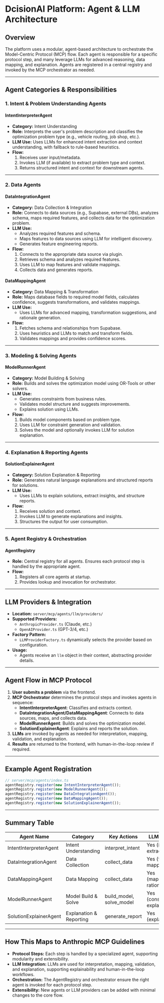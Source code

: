 # DcisionAI Platform: Agent & LLM Architecture

## Overview

The platform uses a modular, agent-based architecture to orchestrate the Model-Centric Protocol (MCP) flow. Each agent is responsible for a specific protocol step, and many leverage LLMs for advanced reasoning, data mapping, and explanation. Agents are registered in a central registry and invoked by the MCP orchestrator as needed.

---

## Agent Categories & Responsibilities

### 1. Intent & Problem Understanding Agents

#### **IntentInterpreterAgent**
- **Category:** Intent Understanding
- **Role:** Interprets the user's problem description and classifies the optimization problem type (e.g., vehicle routing, job shop, etc.).
- **LLM Use:** Uses LLMs for enhanced intent extraction and context understanding, with fallback to rule-based heuristics.
- **Flow:**
  1. Receives user input/metadata.
  2. Invokes LLM (if available) to extract problem type and context.
  3. Returns structured intent and context for downstream agents.

---

### 2. Data Agents

#### **DataIntegrationAgent**
- **Category:** Data Collection & Integration
- **Role:** Connects to data sources (e.g., Supabase, external DBs), analyzes schema, maps required features, and collects data for the optimization problem.
- **LLM Use:**
  - Analyzes required features and schema.
  - Maps features to data sources using LLM for intelligent discovery.
  - Generates feature engineering reports.
- **Flow:**
  1. Connects to the appropriate data source via plugin.
  2. Retrieves schema and analyzes required features.
  3. Uses LLM to map features and validate mappings.
  4. Collects data and generates reports.

#### **DataMappingAgent**
- **Category:** Data Mapping & Transformation
- **Role:** Maps database fields to required model fields, calculates confidence, suggests transformations, and validates mappings.
- **LLM Use:**
  - Uses LLMs for advanced mapping, transformation suggestions, and rationale generation.
- **Flow:**
  1. Fetches schema and relationships from Supabase.
  2. Uses heuristics and LLMs to match and transform fields.
  3. Validates mappings and provides confidence scores.

---

### 3. Modeling & Solving Agents

#### **ModelRunnerAgent**
- **Category:** Model Building & Solving
- **Role:** Builds and solves the optimization model using OR-Tools or other solvers.
- **LLM Use:**
  - Generates constraints from business rules.
  - Validates model structure and suggests improvements.
  - Explains solution using LLMs.
- **Flow:**
  1. Builds model components based on problem type.
  2. Uses LLM for constraint generation and validation.
  3. Solves the model and optionally invokes LLM for solution explanation.

---

### 4. Explanation & Reporting Agents

#### **SolutionExplainerAgent**
- **Category:** Solution Explanation & Reporting
- **Role:** Generates natural language explanations and structured reports for solutions.
- **LLM Use:**
  - Uses LLMs to explain solutions, extract insights, and structure reports.
- **Flow:**
  1. Receives solution and context.
  2. Invokes LLM to generate explanations and insights.
  3. Structures the output for user consumption.

---

### 5. Agent Registry & Orchestration

#### **AgentRegistry**
- **Role:** Central registry for all agents. Ensures each protocol step is handled by the appropriate agent.
- **Flow:**
  1. Registers all core agents at startup.
  2. Provides lookup and invocation for orchestrator.

---

## LLM Providers & Integration

- **Location:** `server/mcp/agents/llm/providers/`
- **Supported Providers:**
  - `AnthropicProvider.ts` (Claude, etc.)
  - `OpenAIProvider.ts` (GPT-3/4, etc.)
- **Factory Pattern:**
  - `LLMProviderFactory.ts` dynamically selects the provider based on configuration.
- **Usage:**
  - Agents receive an `llm` object in their context, abstracting provider details.

---

## Agent Flow in MCP Protocol

1. **User submits a problem** via the frontend.
2. **MCP Orchestrator** determines the protocol steps and invokes agents in sequence:
   - **IntentInterpreterAgent**: Classifies and extracts context.
   - **DataIntegrationAgent/DataMappingAgent**: Connects to data sources, maps, and collects data.
   - **ModelRunnerAgent**: Builds and solves the optimization model.
   - **SolutionExplainerAgent**: Explains and reports the solution.
3. **LLMs** are invoked by agents as needed for interpretation, mapping, validation, and explanation.
4. **Results** are returned to the frontend, with human-in-the-loop review if required.

---

## Example Agent Registration

```typescript
// server/mcp/agents/index.ts
agentRegistry.register(new IntentInterpreterAgent());
agentRegistry.register(new ModelRunnerAgent());
agentRegistry.register(new DataIntegrationAgent());
agentRegistry.register(new DataMappingAgent());
agentRegistry.register(new SolutionExplainerAgent());
```

---

## Summary Table

| Agent Name               | Category                | Key Actions                | LLM Usage                |
|--------------------------|-------------------------|----------------------------|--------------------------|
| IntentInterpreterAgent   | Intent Understanding    | interpret_intent           | Yes (intent extraction)  |
| DataIntegrationAgent     | Data Collection         | collect_data               | Yes (feature mapping)    |
| DataMappingAgent         | Data Mapping            | collect_data               | Yes (mapping, rationale) |
| ModelRunnerAgent         | Model Build & Solve     | build_model, solve_model   | Yes (constraints, explain)|
| SolutionExplainerAgent   | Explanation & Reporting | generate_report            | Yes (explanation)        |

---

## How This Maps to Anthropic MCP Guidelines

- **Protocol Steps:** Each step is handled by a specialized agent, supporting modularity and extensibility.
- **LLM Integration:** LLMs are used for interpretation, mapping, validation, and explanation, supporting explainability and human-in-the-loop workflows.
- **Orchestration:** The AgentRegistry and orchestrator ensure the right agent is invoked for each protocol step.
- **Extensibility:** New agents or LLM providers can be added with minimal changes to the core flow. 